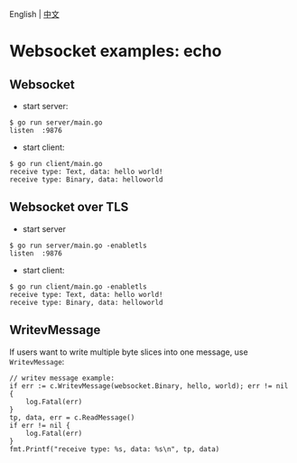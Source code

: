 English | [中文](README.zh_CN.md)

# Websocket examples: echo

## Websocket

* start server:

```shell
$ go run server/main.go 
listen  :9876
```

* start client:

```shell
$ go run client/main.go
receive type: Text, data: hello world!
receive type: Binary, data: helloworld
```

## Websocket over TLS

* start server 

```shell
$ go run server/main.go -enabletls
listen  :9876
```

* start client:

```shell
$ go run client/main.go -enabletls
receive type: Text, data: hello world!
receive type: Binary, data: helloworld
```

## WritevMessage

If users want to write multiple byte slices into one message, use `WritevMessage`:

```golang
// writev message example:
if err := c.WritevMessage(websocket.Binary, hello, world); err != nil {
	log.Fatal(err)
}
tp, data, err = c.ReadMessage()
if err != nil {
	log.Fatal(err)
}
fmt.Printf("receive type: %s, data: %s\n", tp, data)
```
